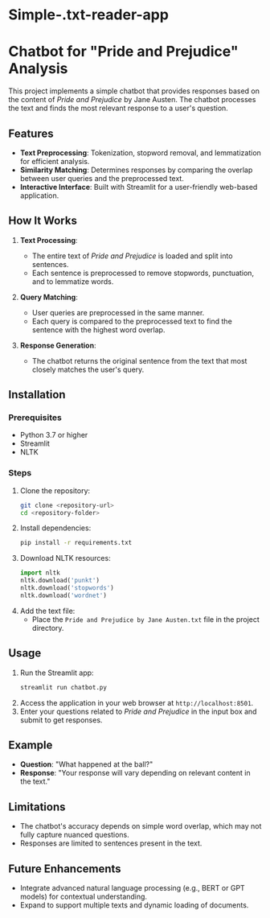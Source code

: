 # Simple-.txt-reader-app
# Chatbot for "Pride and Prejudice" Analysis
This project implements a simple chatbot that provides responses based on the content of *Pride and Prejudice* by Jane Austen. The chatbot processes the text and finds the most relevant response to a user's question.

## Features
- **Text Preprocessing**: Tokenization, stopword removal, and lemmatization for efficient analysis.
- **Similarity Matching**: Determines responses by comparing the overlap between user queries and the preprocessed text.
- **Interactive Interface**: Built with Streamlit for a user-friendly web-based application.

## How It Works
1. **Text Processing**:
   - The entire text of *Pride and Prejudice* is loaded and split into sentences.
   - Each sentence is preprocessed to remove stopwords, punctuation, and to lemmatize words.

2. **Query Matching**:
   - User queries are preprocessed in the same manner.
   - Each query is compared to the preprocessed text to find the sentence with the highest word overlap.

3. **Response Generation**:
   - The chatbot returns the original sentence from the text that most closely matches the user's query.

## Installation

### Prerequisites
- Python 3.7 or higher
- Streamlit
- NLTK

### Steps
1. Clone the repository:
   ```bash
   git clone <repository-url>
   cd <repository-folder>
   ```
2. Install dependencies:
   ```bash
   pip install -r requirements.txt
   ```
3. Download NLTK resources:
   ```python
   import nltk
   nltk.download('punkt')
   nltk.download('stopwords')
   nltk.download('wordnet')
   ```
4. Add the text file:
   - Place the `Pride and Prejudice by Jane Austen.txt` file in the project directory.

## Usage
1. Run the Streamlit app:
   ```bash
   streamlit run chatbot.py
   ```
2. Access the application in your web browser at `http://localhost:8501`.
3. Enter your questions related to *Pride and Prejudice* in the input box and submit to get responses.

## Example
- **Question**: "What happened at the ball?"
- **Response**: "Your response will vary depending on relevant content in the text."

## Limitations
- The chatbot's accuracy depends on simple word overlap, which may not fully capture nuanced questions.
- Responses are limited to sentences present in the text.

## Future Enhancements
- Integrate advanced natural language processing (e.g., BERT or GPT models) for contextual understanding.
- Expand to support multiple texts and dynamic loading of documents.

